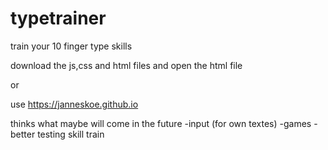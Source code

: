 # typetrainer
train your 10 finger type skills

download the js,css and html files and open the html file

or

use https://janneskoe.github.io


thinks what maybe will come in the future
  -input (for own textes)
  -games
  -better testing skill train
  
